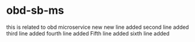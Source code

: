 # obd-sb-ms
this is related to obd microservice new
new line added
second line added
third line added
fourth line added
Fifth line added
sixth line added